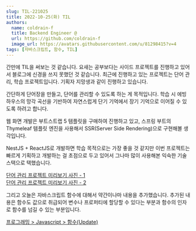 ```yaml
---
slug: TIL-221025
title: 2022-10-25(화) TIL
authors:
  name: coldrain-f
  title: Backend Engineer @
  url: https://github.com/coldrain-f
  image_url: https://avatars.githubusercontent.com/u/81298415?v=4
tags: [자바스크립트, 함수, TIL]
---
```


<!-- [](http://coldrain-f.netlify.app) <br/> -->

간만에 TIL을 써보는 것 같습니다.
요새는 공부보다는 사이드 프로젝트를 진행하고 있어서 블로그에 신경을 쓰지 못했던 것 같습니다.
최근에 진행하고 있는 프로젝트는 단어 관리, 학습 프로젝트입니다.
기획자 지망생과 같이 진행하고 있습니다.

간단하게 단어장을 만들고, 단어를 관리할 수 있도록 하는 게 목적입니다.
학습 시 에빙하우스의 망각 곡선을 기반하여 자연스럽게 단기 기억에서 장기 기억으로 이어질 수 있도록 하려고 합니다.

웹 화면 개발은 부트스트랩 5 템플릿을 구매하여 진행하고 있고, 스프링 부트의 Thymeleaf 템플릿 엔진을 사용해서
SSR(Server Side Rendering)으로 구현해볼 생각입니다.

NestJS + ReactJS로 개발하면 학습 목적으로는 가장 좋을 것 같지만 이번 프로젝트는 빠르게 기획하고 개발하는 걸 초점으로 두고 있어서
그나마 많이 사용해본 익숙한 기술 스택으로 택했습니다.

[단어 관리 프로젝트 미리보기 사진 - 1](Screenshot%202022-10-25%20at%2022.46.32.png) <br />
[단어 관리 프로젝트 미리보기 사진 - 2](Screenshot%202022-10-25%20at%2022.47.08.png)

그리고 오늘은 자바스크립트 함수에 대해서 약간이나마 내용을 추가했습니다.
추가된 내용은 함수도 값으로 취급되어 변수나 프로퍼티에 할당할 수 있다는 부분과
함수의 인자로 함수를 넘길 수 있는 부분입니다.

[프로그래밍 > Javascript > 함수(Update)](http://coldrain-f.netlify.app/programming/Javascript/함수) <br/>
